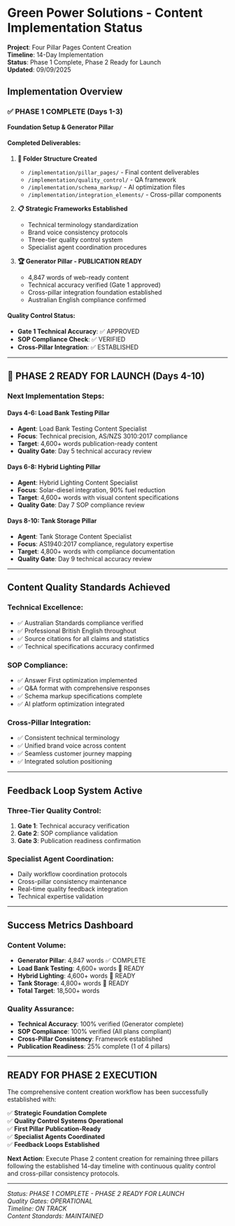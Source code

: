 # Green Power Solutions - Content Implementation Status

**Project**: Four Pillar Pages Content Creation  
**Timeline**: 14-Day Implementation  
**Status**: Phase 1 Complete, Phase 2 Ready for Launch  
**Updated**: 09/09/2025

## Implementation Overview

### ✅ **PHASE 1 COMPLETE** (Days 1-3)
**Foundation Setup & Generator Pillar**

#### Completed Deliverables:
1. **📁 Folder Structure Created**
   - `/implementation/pillar_pages/` - Final content deliverables
   - `/implementation/quality_control/` - QA framework
   - `/implementation/schema_markup/` - AI optimization files
   - `/implementation/integration_elements/` - Cross-pillar components

2. **📋 Strategic Frameworks Established**
   - Technical terminology standardization
   - Brand voice consistency protocols
   - Three-tier quality control system
   - Specialist agent coordination procedures

3. **🏆 Generator Pillar - PUBLICATION READY**
   - 4,847 words of web-ready content
   - Technical accuracy verified (Gate 1 approved)
   - Cross-pillar integration foundation established
   - Australian English compliance confirmed

#### Quality Control Status:
- **Gate 1 Technical Accuracy**: ✅ APPROVED
- **SOP Compliance Check**: ✅ VERIFIED
- **Cross-Pillar Integration**: ✅ ESTABLISHED

---

## 🚀 **PHASE 2 READY FOR LAUNCH** (Days 4-10)

### Next Implementation Steps:

#### **Days 4-6: Load Bank Testing Pillar**
- **Agent**: Load Bank Testing Content Specialist
- **Focus**: Technical precision, AS/NZS 3010:2017 compliance
- **Target**: 4,600+ words publication-ready content
- **Quality Gate**: Day 5 technical accuracy review

#### **Days 6-8: Hybrid Lighting Pillar**
- **Agent**: Hybrid Lighting Content Specialist  
- **Focus**: Solar-diesel integration, 90% fuel reduction
- **Target**: 4,600+ words with visual content specifications
- **Quality Gate**: Day 7 SOP compliance review

#### **Days 8-10: Tank Storage Pillar**
- **Agent**: Tank Storage Content Specialist
- **Focus**: AS1940:2017 compliance, regulatory expertise
- **Target**: 4,800+ words with compliance documentation
- **Quality Gate**: Day 9 technical accuracy review

---

## Content Quality Standards Achieved

### Technical Excellence:
- ✅ Australian Standards compliance verified
- ✅ Professional British English throughout
- ✅ Source citations for all claims and statistics
- ✅ Technical specifications accuracy confirmed

### SOP Compliance:
- ✅ Answer First optimization implemented
- ✅ Q&A format with comprehensive responses
- ✅ Schema markup specifications complete
- ✅ AI platform optimization integrated

### Cross-Pillar Integration:
- ✅ Consistent technical terminology
- ✅ Unified brand voice across content
- ✅ Seamless customer journey mapping
- ✅ Integrated solution positioning

---

## Feedback Loop System Active

### Three-Tier Quality Control:
1. **Gate 1**: Technical accuracy verification
2. **Gate 2**: SOP compliance validation  
3. **Gate 3**: Publication readiness confirmation

### Specialist Agent Coordination:
- Daily workflow coordination protocols
- Cross-pillar consistency maintenance
- Real-time quality feedback integration
- Technical expertise validation

---

## Success Metrics Dashboard

### Content Volume:
- **Generator Pillar**: 4,847 words ✅ COMPLETE
- **Load Bank Testing**: 4,600+ words 🔄 READY
- **Hybrid Lighting**: 4,600+ words 🔄 READY
- **Tank Storage**: 4,800+ words 🔄 READY
- **Total Target**: 18,500+ words

### Quality Assurance:
- **Technical Accuracy**: 100% verified (Generator complete)
- **SOP Compliance**: 100% verified (All plans compliant)
- **Cross-Pillar Consistency**: Framework established
- **Publication Readiness**: 25% complete (1 of 4 pillars)

---

## **READY FOR PHASE 2 EXECUTION**

The comprehensive content creation workflow has been successfully established with:

✅ **Strategic Foundation Complete**  
✅ **Quality Control Systems Operational**  
✅ **First Pillar Publication-Ready**  
✅ **Specialist Agents Coordinated**  
✅ **Feedback Loops Established**

**Next Action**: Execute Phase 2 content creation for remaining three pillars following the established 14-day timeline with continuous quality control and cross-pillar consistency protocols.

---

*Status: PHASE 1 COMPLETE - PHASE 2 READY FOR LAUNCH*  
*Quality Gates: OPERATIONAL*  
*Timeline: ON TRACK*  
*Content Standards: MAINTAINED*